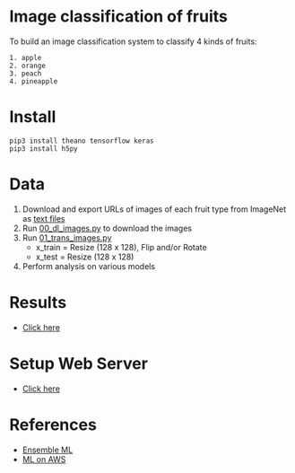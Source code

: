 # Image classification of fruits

To build an image classification system to classify 4 kinds of fruits: 
~~~
1. apple
2. orange
3. peach
4. pineapple
~~~

# Install
~~~
pip3 install theano tensorflow keras
pip3 install h5py
~~~

# Data
1. Download and export URLs of images of each fruit type from ImageNet as [text files](data/download/url/)
2. Run [00_dl_images.py](00_dl_images.py) to download the images
3. Run [01_trans_images.py](01_trans_images.py) 
     * x_train = Resize (128 x 128), Flip and/or Rotate
     * x_test = Resize (128 x 128)
4. Perform analysis on various models

# Results
* [Click here](results/README.md)

# Setup Web Server
* [Click here](django/README.md)

# References
* [Ensemble ML](https://machinelearningmastery.com/ensemble-machine-learning-algorithms-python-scikit-learn/)
* [ML on AWS](https://machinelearningmastery.com/develop-evaluate-large-deep-learning-models-keras-amazon-web-services/)

